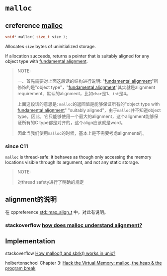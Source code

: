 # `malloc`



## creference [malloc](https://en.cppreference.com/w/c/memory/malloc)



```C++
void* malloc( size_t size );
```

Allocates `size` bytes of uninitialized storage.

If allocation succeeds, returns a pointer that is suitably aligned for any object type with [fundamental alignment](https://en.cppreference.com/w/c/language/object#Alignment).

> NOTE: 
>
> 一、首先需要对上面这段话的结构进行说明:  "[fundamental alignment](https://en.cppreference.com/w/c/language/object#Alignment)"所修饰的是"object type"，"[fundamental alignment](https://en.cppreference.com/w/c/language/object#Alignment)"其实就是alignment requirement、默认的alignment，比如`char`是1、`int`是4。
>
> 上面这段话的意思是: `malloc`的返回值是能够保证所有的"object type with [fundamental alignment](https://en.cppreference.com/w/c/language/object#Alignment)" "suitably aligned"，由于`malloc`并不知道object type，因此，它只能够使用一个最大的alignment，这个alignment能够保证所有的C type都是对齐的，这个align应该就是word。
>
> 因此当我们使用`malloc`的时候，基本上是不需要考虑alignment的。

### since C11

`malloc` is thread-safe: it behaves as though only accessing the memory locations visible through its argument, and not any static storage.

> NOTE: 
>
> 对thread safety进行了明确的规定



## alignment的说明

在 cppreference [std::max_align_t](https://en.cppreference.com/w/cpp/types/max_align_t) 中，对此有说明。

### stackoverflow [how does malloc understand alignment?](https://stackoverflow.com/questions/8752546/how-does-malloc-understand-alignment)



## Implementation

stackoverflow [How malloc() and sbrk() works in unix?](https://stackoverflow.com/questions/19676688/how-malloc-and-sbrk-works-in-unix)



holbertonschool Chapter 3: [Hack the Virtual Memory: malloc, the heap & the program break](https://blog.holbertonschool.com/hack-the-virtual-memory-malloc-the-heap-the-program-break/)